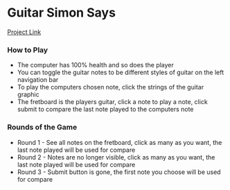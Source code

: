 <h1>Guitar Simon Says</h1>

[Project Link](https://aingianni.github.io/Guitar-Simon-Says/)

<h3>How to Play</h3>
<ul>
    <li>The computer has 100% health and so does the player</li>
    <li>You can toggle the guitar notes to be different styles of guitar on the left navigation bar</li>
    <li>To play the computers chosen note, click the strings of the guitar graphic</li>
    <li>The fretboard is the players guitar, click a note to play a note, click submit to compare the last note played to the computers note</li>
</ul>

<h3>Rounds of the Game</h3>
<ul>
    <li>Round 1 - See all notes on the fretboard, click as many as you want, the last note played will be used for compare</li>
    <li>Round 2 - Notes are no longer visible, click as many as you want, the last note played will be used for compare</li>
    <li>Round 3 - Submit button is gone, the first note you choose will be used for compare</li>
</ul>
